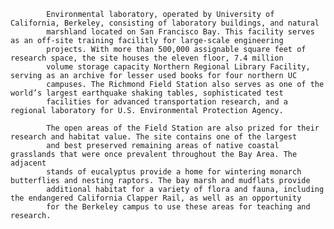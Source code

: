 
            Environmental laboratory, operated by University of California, Berkeley, consisting of laboratory buildings, and natural
            marshland located on San Francisco Bay. This facility serves as an off-site training facilitly for large-scale engineering
            projects. With more than 500,000 assignable square feet of research space, the site houses the eleven floor, 7.4 million
            volume storage capacity Northern Regional Library Facility, serving as an archive for lesser used books for four northern UC
            campuses. The Richmond Field Station also serves as one of the world’s largest earthquake shaking tables, sophisticated test 
            facilities for advanced transportation research, and a regional laboratory for U.S. Environmental Protection Agency.
            
            The open areas of the Field Station are also prized for their research and habitat value. The site contains one of the largest 
            and best preserved remaining areas of native coastal grasslands that were once prevalent throughout the Bay Area. The adjacent 
            stands of eucalyptus provide a home for wintering monarch butterflies and nesting raptors. The bay marsh and mudflats provide 
            additional habitat for a variety of flora and fauna, including the endangered California Clapper Rail, as well as an opportunity 
            for the Berkeley campus to use these areas for teaching and research.
        
